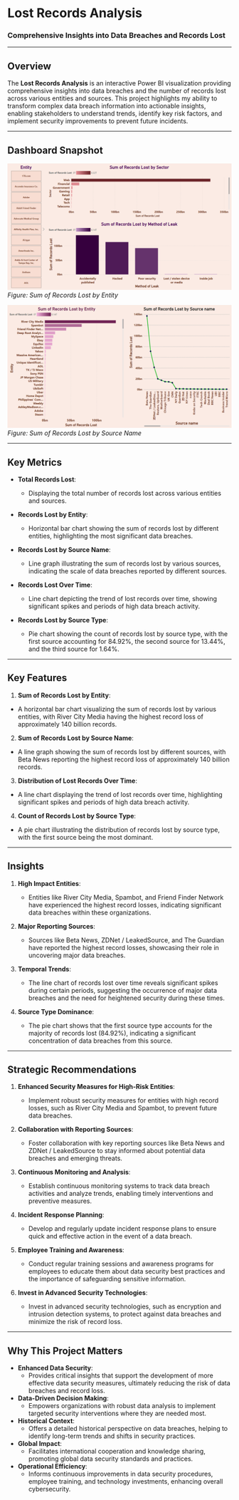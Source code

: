 # **Lost Records Analysis**  
### **Comprehensive Insights into Data Breaches and Records Lost**  

---

## **Overview**  
The **Lost Records Analysis** is an interactive Power BI visualization providing comprehensive insights into data breaches and the number of records lost across various entities and sources. This project highlights my ability to transform complex data breach information into actionable insights, enabling stakeholders to understand trends, identify key risk factors, and implement security improvements to prevent future incidents.

---

## **Dashboard Snapshot**  

![Dashboard Image](Images/Dashboard_Image_01.png)  
*Figure: Sum of Records Lost by Entity*  

![Dashboard Image](Images/Dashboard_Image_02.png)  
*Figure: Sum of Records Lost by Source Name*  

---

## **Key Metrics**

- **Total Records Lost**:
  - Displaying the total number of records lost across various entities and sources.

- **Records Lost by Entity**:
  - Horizontal bar chart showing the sum of records lost by different entities, highlighting the most significant data breaches.

- **Records Lost by Source Name**:
  - Line graph illustrating the sum of records lost by various sources, indicating the scale of data breaches reported by different sources.

- **Records Lost Over Time**:
  - Line chart depicting the trend of lost records over time, showing significant spikes and periods of high data breach activity.

- **Records Lost by Source Type**:
  - Pie chart showing the count of records lost by source type, with the first source accounting for 84.92%, the second source for 13.44%, and the third source for 1.64%.

---

## **Key Features**

1. **Sum of Records Lost by Entity**:
  - A horizontal bar chart visualizing the sum of records lost by various entities, with River City Media having the highest record loss of approximately 140 billion records.

2. **Sum of Records Lost by Source Name**:
  - A line graph showing the sum of records lost by different sources, with Beta News reporting the highest record loss of approximately 140 billion records.

3. **Distribution of Lost Records Over Time**:
  - A line chart displaying the trend of lost records over time, highlighting significant spikes and periods of high data breach activity.

4. **Count of Records Lost by Source Type**:
  - A pie chart illustrating the distribution of records lost by source type, with the first source being the most dominant.

---

## **Insights**  

1. **High Impact Entities**:  
   - Entities like River City Media, Spambot, and Friend Finder Network have experienced the highest record losses, indicating significant data breaches within these organizations.

2. **Major Reporting Sources**:  
   - Sources like Beta News, ZDNet / LeakedSource, and The Guardian have reported the highest record losses, showcasing their role in uncovering major data breaches.

3. **Temporal Trends**:  
   - The line chart of records lost over time reveals significant spikes during certain periods, suggesting the occurrence of major data breaches and the need for heightened security during these times.

4. **Source Type Dominance**:  
   - The pie chart shows that the first source type accounts for the majority of records lost (84.92%), indicating a significant concentration of data breaches from this source.

---

## **Strategic Recommendations**  

1. **Enhanced Security Measures for High-Risk Entities**:  
   - Implement robust security measures for entities with high record losses, such as River City Media and Spambot, to prevent future data breaches.

2. **Collaboration with Reporting Sources**:  
   - Foster collaboration with key reporting sources like Beta News and ZDNet / LeakedSource to stay informed about potential data breaches and emerging threats.

3. **Continuous Monitoring and Analysis**:  
   - Establish continuous monitoring systems to track data breach activities and analyze trends, enabling timely interventions and preventive measures.

4. **Incident Response Planning**:  
   - Develop and regularly update incident response plans to ensure quick and effective action in the event of a data breach.

5. **Employee Training and Awareness**:  
   - Conduct regular training sessions and awareness programs for employees to educate them about data security best practices and the importance of safeguarding sensitive information.

6. **Invest in Advanced Security Technologies**:  
   - Invest in advanced security technologies, such as encryption and intrusion detection systems, to protect against data breaches and minimize the risk of record loss.

---

## **Why This Project Matters**  
- **Enhanced Data Security**:
    - Provides critical insights that support the development of more effective data security measures, ultimately reducing the risk of data breaches and record loss.
- **Data-Driven Decision Making**:
    - Empowers organizations with robust data analysis to implement targeted security interventions where they are needed most.
- **Historical Context**:
    - Offers a detailed historical perspective on data breaches, helping to identify long-term trends and shifts in security practices.
- **Global Impact**:
    - Facilitates international cooperation and knowledge sharing, promoting global data security standards and practices.
- **Operational Efficiency**:
    - Informs continuous improvements in data security procedures, employee training, and technology investments, enhancing overall cybersecurity.
